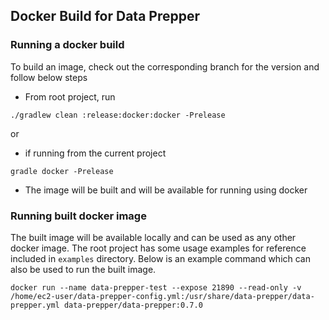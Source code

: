 ## Docker Build for Data Prepper

### Running a docker build

To build an image, check out the corresponding branch for the version and follow below steps

* From root project, run 

```
./gradlew clean :release:docker:docker -Prelease
```
or 

* if running from the current project 
    
``` 
gradle docker -Prelease
```
    
* The image will be built and will be available for running using docker

### Running built docker image

The built image will be available locally and can be used as any other docker image. 
The root project has some usage examples for reference included in `examples` directory. 
Below is an example command which can also be used to run the built image.

```
docker run --name data-prepper-test --expose 21890 --read-only -v /home/ec2-user/data-prepper-config.yml:/usr/share/data-prepper/data-prepper.yml data-prepper/data-prepper:0.7.0

```